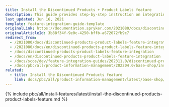 ```yaml
---
title: Install the Discontinued Products + Product Labels feature
description: This guide provides step-by-step instruction on integrating Discontinued Products + Product Labels feature into a Spryker-based project.
last_updated: Jun 16, 2021
template: feature-integration-guide-template
originalLink: https://documentation.spryker.com/2021080/docs/discontinued-products-product-labels-feature-integration
originalArticleId: 3b88f34f-9e0c-4250-bffb-a672072fb9c7
redirect_from:
  - /2021080/docs/discontinued-products-product-labels-feature-integration
  - /2021080/docs/en/discontinued-products-product-labels-feature-integration
  - /docs/discontinued-products-product-labels-feature-integration
  - /docs/en/discontinued-products-product-labels-feature-integration
  - /docs/scos/dev/feature-integration-guides/202311.0/discontinued-products-product-labels-feature-integration.html
  - /docs/pbc/all/product-information-management/202204.0/base-shop/install-and-upgrade/install-features/install-the-discontinued-products-product-labels-feature.html
related:
  - title: Install the Discontinued Products feature
    link: docs/pbc/all/product-information-management/latest/base-shop/install-and-upgrade/install-features/install-the-product-labels-feature.html
---
```


{% include pbc/all/install-features/latest/install-the-discontinued-products-product-labels-feature.md %} <!-- To edit, see /_includes/pbc/all/install-features/202311.0/install-the-discontinued-products-product-labels-feature.md -->
